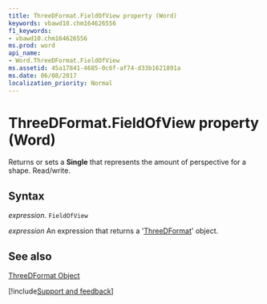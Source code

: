 ```yaml
---
title: ThreeDFormat.FieldOfView property (Word)
keywords: vbawd10.chm164626556
f1_keywords:
- vbawd10.chm164626556
ms.prod: word
api_name:
- Word.ThreeDFormat.FieldOfView
ms.assetid: 45a17841-4685-0c6f-af74-d33b1621891a
ms.date: 06/08/2017
localization_priority: Normal
---
```



# ThreeDFormat.FieldOfView property (Word)

Returns or sets a  **Single** that represents the amount of perspective for a shape. Read/write.


## Syntax

_expression_. `FieldOfView`

 _expression_ An expression that returns a '[ThreeDFormat](Word.ThreeDFormat.md)' object.


## See also


[ThreeDFormat Object](Word.ThreeDFormat.md)

[!include[Support and feedback](~/includes/feedback-boilerplate.md)]